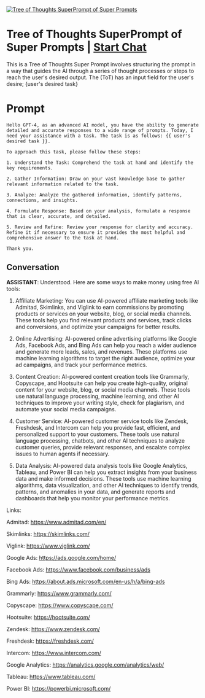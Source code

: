
[![Tree of Thoughts SuperPrompt of Super Prompts](https://flow-user-images.s3.us-west-1.amazonaws.com/prompt/undefined/1686453592907)](https://gptcall.net/chat.html?data=%7B%22contact%22%3A%7B%22id%22%3A%22Xmtp5v7oLjeGtToXNac_b%22%2C%22flow%22%3Atrue%7D%7D)
# Tree of Thoughts SuperPrompt of Super Prompts | [Start Chat](https://gptcall.net/chat.html?data=%7B%22contact%22%3A%7B%22id%22%3A%22Xmtp5v7oLjeGtToXNac_b%22%2C%22flow%22%3Atrue%7D%7D)
This is a Tree of Thoughts Super Prompt involves structuring the prompt in a way that guides the AI through a series of thought processes or steps to reach the user's desired output. The (ToT) has an input field for the user's desire; {user's desired task}

# Prompt

```
Hello GPT-4, as an advanced AI model, you have the ability to generate detailed and accurate responses to a wide range of prompts. Today, I need your assistance with a task. The task is as follows: {{ user's desired task }}. 

To approach this task, please follow these steps:

1. Understand the Task: Comprehend the task at hand and identify the key requirements. 

2. Gather Information: Draw on your vast knowledge base to gather relevant information related to the task.

3. Analyze: Analyze the gathered information, identify patterns, connections, and insights.

4. Formulate Response: Based on your analysis, formulate a response that is clear, accurate, and detailed.

5. Review and Refine: Review your response for clarity and accuracy. Refine it if necessary to ensure it provides the most helpful and comprehensive answer to the task at hand.

Thank you.
```

## Conversation

**ASSISTANT**: Understood. Here are some ways to make money using free AI tools:



1. Affiliate Marketing: You can use AI-powered affiliate marketing tools like Admitad, Skimlinks, and Viglink to earn commissions by promoting products or services on your website, blog, or social media channels. These tools help you find relevant products and services, track clicks and conversions, and optimize your campaigns for better results.



2. Online Advertising: AI-powered online advertising platforms like Google Ads, Facebook Ads, and Bing Ads can help you reach a wider audience and generate more leads, sales, and revenues. These platforms use machine learning algorithms to target the right audience, optimize your ad campaigns, and track your performance metrics.



3. Content Creation: AI-powered content creation tools like Grammarly, Copyscape, and Hootsuite can help you create high-quality, original content for your website, blog, or social media channels. These tools use natural language processing, machine learning, and other AI techniques to improve your writing style, check for plagiarism, and automate your social media campaigns.



4. Customer Service: AI-powered customer service tools like Zendesk, Freshdesk, and Intercom can help you provide fast, efficient, and personalized support to your customers. These tools use natural language processing, chatbots, and other AI techniques to analyze customer queries, provide relevant responses, and escalate complex issues to human agents if necessary.



5. Data Analysis: AI-powered data analysis tools like Google Analytics, Tableau, and Power BI can help you extract insights from your business data and make informed decisions. These tools use machine learning algorithms, data visualization, and other AI techniques to identify trends, patterns, and anomalies in your data, and generate reports and dashboards that help you monitor your performance metrics.



Links:

Admitad: https://www.admitad.com/en/

Skimlinks: https://skimlinks.com/

Viglink: https://www.viglink.com/

Google Ads: https://ads.google.com/home/

Facebook Ads: https://www.facebook.com/business/ads

Bing Ads: https://about.ads.microsoft.com/en-us/h/a/bing-ads

Grammarly: https://www.grammarly.com/

Copyscape: https://www.copyscape.com/

Hootsuite: https://hootsuite.com/

Zendesk: https://www.zendesk.com/

Freshdesk: https://freshdesk.com/

Intercom: https://www.intercom.com/

Google Analytics: https://analytics.google.com/analytics/web/

Tableau: https://www.tableau.com/

Power BI: https://powerbi.microsoft.com/


